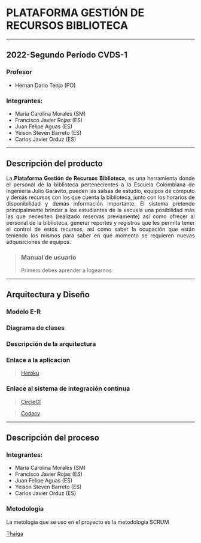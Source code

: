 # PLATAFORMA GESTIÓN DE RECURSOS BIBLIOTECA #

* * *

## 2022-Segundo Período CVDS-1 ##
### Profesor ###
- Hernan Dario Tenjo (PO)
### Integrantes: ###
- Maria Carolina Morales (SM)
- Francisco Javier Rojas (ES)
- Juan Felipe Aguas (ES)
- Yeison Steven Barreto (ES)
- Carlos Javier Orduz (ES)

* * *

## Descripción del producto ##
<p style='text-align: justify;'>
La <b>Plataforma Gestión de Recursos Biblioteca</b>, es una herramienta donde el personal de la biblioteca pertenecientes a 
la Escuela Colombiana de Ingeniería Julio Garavito, pueden las salsas de estudio, equipos de cómputo y demás recursos con
los que cuenta la biblioteca, junto con los horarios de disponibilidad y demás información importante. El sistema pretende 
principalmente brindar a los estudiantes de la escuela una posibilidad más las que necesiten (realizado reservas previamente) 
asi como ofrecer al personal de la biblioteca, generar reportes y registros que les permita tener el control de estos 
recursos, asi como saber la ocupación que están teniendo los mismos para saber en qué momento se requieren nuevas adquisiciones de equipos.
</p>

> ### Manual de usuario ###
> Primero debes aprender a logearnos

* * *

## Arquitectura y Diseño ##
### Modelo E-R ###
### Diagrama de clases ###
### Descripción de la arquitectura ###
### Enlace a la aplicacion ###  
> [Heroku]()
### Enlace al sistema de integración continua ###
> [CircleCI](www.google.com) 

> [Codacy](www.google.com)

* * *

## Descripción del proceso ##
### Integrantes: ###
- Maria Carolina Morales (SM)
- Francisco Javier Rojas (ES)
- Juan Felipe Aguas (ES)
- Yeison Steven Barreto (ES)
- Carlos Javier Orduz (ES)
### Metodologia ###
La metologia que se uso en el proyecto es la metodologia SCRUM

[Thaiga]()


